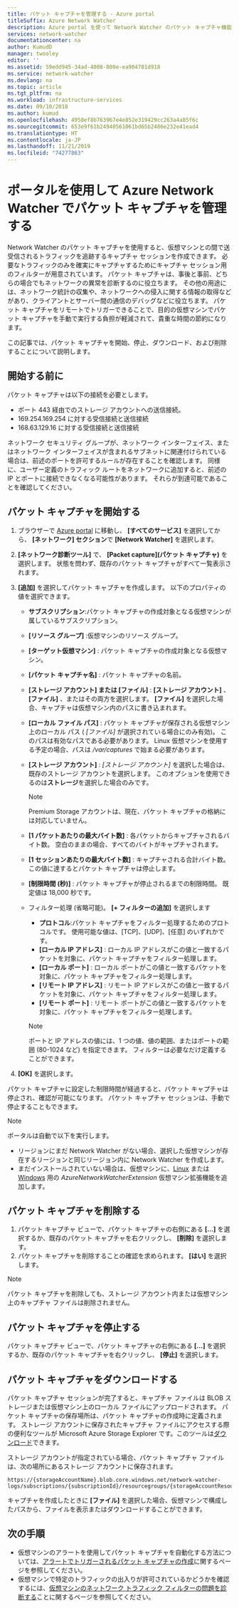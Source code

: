 ```yaml
---
title: パケット キャプチャを管理する - Azure portal
titleSuffix: Azure Network Watcher
description: Azure portal を使って Network Watcher のパケット キャプチャ機能を管理する方法を説明します。
services: network-watcher
documentationcenter: na
author: KumudD
manager: twooley
editor: ''
ms.assetid: 59edd945-34ad-4008-809e-ea904781d918
ms.service: network-watcher
ms.devlang: na
ms.topic: article
ms.tgt_pltfrm: na
ms.workload: infrastructure-services
ms.date: 09/10/2018
ms.author: kumud
ms.openlocfilehash: 4950ef8b763967e4e852e319429cc263a4a85f6c
ms.sourcegitcommit: 653e9f61b24940561061bd65b2486e232e41ead4
ms.translationtype: HT
ms.contentlocale: ja-JP
ms.lasthandoff: 11/21/2019
ms.locfileid: "74277863"
---
```

# <a name="manage-packet-captures-with-azure-network-watcher-using-the-portal"></a>ポータルを使用して Azure Network Watcher でパケット キャプチャを管理する

Network Watcher のパケット キャプチャを使用すると、仮想マシンとの間で送受信されるトラフィックを追跡するキャプチャ セッションを作成できます。 必要なトラフィックのみを確実にキャプチャするためにキャプチャ セッション用のフィルターが用意されています。 パケット キャプチャは、事後と事前、どちらの場合でもネットワークの異常を診断するのに役立ちます。 その他の用途には、ネットワーク統計の収集や、ネットワークへの侵入に関する情報の取得などがあり、クライアントとサーバー間の通信のデバッグなどに役立ちます。 パケット キャプチャをリモートでトリガーできることで、目的の仮想マシンでパケット キャプチャを手動で実行する負担が軽減されて、貴重な時間の節約になります。

この記事では、パケット キャプチャを開始、停止、ダウンロード、および削除することについて説明します。 

## <a name="before-you-begin"></a>開始する前に

パケット キャプチャは以下の接続を必要とします。
* ポート 443 経由でのストレージ アカウントへの送信接続。
* 169.254.169.254 に対する受信接続と送信接続
* 168.63.129.16 に対する受信接続と送信接続

ネットワーク セキュリティ グループが、ネットワーク インターフェイス、またはネットワーク インターフェイスが含まれるサブネットに関連付けられている場合は、前述のポートを許可するルールが存在することを確認します。 同様に、ユーザー定義のトラフィック ルートをネットワークに追加すると、前述の IP とポートに接続できなくなる可能性があります。 それらが到達可能であることを確認してください。 

## <a name="start-a-packet-capture"></a>パケット キャプチャを開始する

1. ブラウザーで [Azure portal](https://portal.azure.com) に移動し、 **[すべてのサービス]** を選択してから、 **[ネットワーク] セクション**で **[Network Watcher]** を選択します。
2. **[ネットワーク診断ツール]** で、 **[Packet capture]\(パケット キャプチャ)** を選択します。 状態を問わず、既存のパケット キャプチャがすべて一覧表示されます。
3. **[追加]** を選択してパケット キャプチャを作成します。 以下のプロパティの値を選択できます。
   - **サブスクリプション**:パケット キャプチャの作成対象となる仮想マシンが属しているサブスクリプション。
   - **[リソース グループ]** :仮想マシンのリソース グループ。
   - **[ターゲット仮想マシン]** : パケット キャプチャの作成対象となる仮想マシン。
   - **[パケット キャプチャ名]** : パケット キャプチャの名前。
   - **[ストレージ アカウント] または [ファイル]** : **[ストレージ アカウント]** 、 **[ファイル]** 、またはその両方を選択します。 **[ファイル]** を選択した場合、キャプチャは仮想マシン内のパスに書き込まれます。
   - **[ローカル ファイル パス]** : パケット キャプチャが保存される仮想マシン上のローカル パス ( *[ファイル]* が選択されている場合にのみ有効)。 このパスは有効なパスである必要があります。 Linux 仮想マシンを使用する予定の場合、パスは */var/captures* で始まる必要があります。
   - **[ストレージ アカウント]** : *[ストレージ アカウント]* を選択した場合は、既存のストレージ アカウントを選択します。 このオプションを使用できるのは**ストレージ**を選択した場合のみです。
   
     > [!NOTE]
     > Premium Storage アカウントは、現在、パケット キャプチャの格納には対応していません。

   - **[1 パケットあたりの最大バイト数]** : 各パケットからキャプチャされるバイト数。 空白のままの場合、すべてのバイトがキャプチャされます。
   - **[1 セッションあたりの最大バイト数]** : キャプチャされる合計バイト数。 この値に達するとパケット キャプチャは停止します。
   - **[制限時間 (秒)]** : パケット キャプチャが停止されるまでの制限時間。 既定値は 18,000 秒です。
   - フィルター処理 (省略可能)。 **[+ フィルターの追加]** を選択します
     - **プロトコル**:パケット キャプチャをフィルター処理するためのプロトコルです。 使用可能な値は、[TCP]、[UDP]、[任意] のいずれかです。
     - **[ローカル IP アドレス]** : ローカル IP アドレスがこの値と一致するパケットを対象に、パケット キャプチャをフィルター処理します。
     - **[ローカル ポート]** : ローカル ポートがこの値と一致するパケットを対象に、パケット キャプチャをフィルター処理します。
     - **[リモート IP アドレス]** : リモート IP アドレスがこの値と一致するパケットを対象に、パケット キャプチャをフィルター処理します。
     - **[リモート ポート]** : リモート ポートがこの値と一致するパケットを対象に、パケット キャプチャをフィルター処理します。
    
     > [!NOTE]
     > ポートと IP アドレスの値には、1 つの値、値の範囲、またはポートの範囲 (80-1024 など) を指定できます。 フィルターは必要なだけ定義することができます。

4. **[OK]** を選択します。

パケット キャプチャに設定した制限時間が経過すると、パケット キャプチャは停止され、確認が可能になります。 パケット キャプチャ セッションは、手動で停止することもできます。

> [!NOTE]
> ポータルは自動で以下を実行します。
>  * リージョンにまだ Network Watcher がない場合、選択した仮想マシンが存在するリージョンと同じリージョン内に Network Watcher を作成します。
>  * まだインストールされていない場合は、仮想マシンに、[Linux](../virtual-machines/linux/extensions-nwa.md) または [Windows](../virtual-machines/windows/extensions-nwa.md) 用の *AzureNetworkWatcherExtension* 仮想マシン拡張機能を追加します。

## <a name="delete-a-packet-capture"></a>パケット キャプチャを削除する

1. パケット キャプチャ ビューで、パケット キャプチャの右側にある **[...]** を選択するか、既存のパケット キャプチャを右クリックし、 **[削除]** を選択します。
2. パケット キャプチャを削除することの確認を求められます。 **[はい]** を選択します。

> [!NOTE]
> パケット キャプチャを削除しても、ストレージ アカウント内または仮想マシン上のキャプチャ ファイルは削除されません。

## <a name="stop-a-packet-capture"></a>パケット キャプチャを停止する

パケット キャプチャ ビューで、パケット キャプチャの右側にある **[...]** を選択するか、既存のパケット キャプチャを右クリックし、 **[停止]** を選択します。

## <a name="download-a-packet-capture"></a>パケット キャプチャをダウンロードする

パケット キャプチャ セッションが完了すると、キャプチャ ファイルは BLOB ストレージまたは仮想マシン上のローカル ファイルにアップロードされます。 パケット キャプチャの保存場所は、パケット キャプチャの作成時に定義されます。 ストレージ アカウントに保存されたキャプチャ ファイルにアクセスする際の便利なツールが Microsoft Azure Storage Explorer です。このツールは[ダウンロード](https://storageexplorer.com/)できます。

ストレージ アカウントが指定されている場合、パケット キャプチャ ファイルは、次の場所にあるストレージ アカウントに保存されます。

```
https://{storageAccountName}.blob.core.windows.net/network-watcher-logs/subscriptions/{subscriptionId}/resourcegroups/{storageAccountResourceGroup}/providers/microsoft.compute/virtualmachines/{VMName}/{year}/{month}/{day}/packetCapture_{creationTime}.cap
```

キャプチャを作成したときに **[ファイル]** を選択した場合、仮想マシンで構成したパスから、ファイルを表示またはダウンロードすることができます。

## <a name="next-steps"></a>次の手順

- 仮想マシンのアラートを使用してパケット キャプチャを自動化する方法については、[アラートでトリガーされるパケット キャプチャの作成](network-watcher-alert-triggered-packet-capture.md)に関するページを参照してください。
- 仮想マシンで特定のトラフィックの出入りが許可されているかどうかを確認するには、[仮想マシンのネットワーク トラフィック フィルターの問題を診断する](diagnose-vm-network-traffic-filtering-problem.md)ことに関するページを参照してください。
